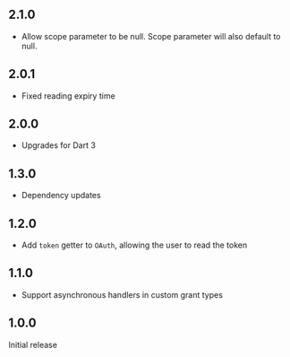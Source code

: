 ## 2.1.0

- Allow scope parameter to be null. Scope parameter will also default to null.

## 2.0.1

- Fixed reading expiry time

## 2.0.0

- Upgrades for Dart 3

## 1.3.0

- Dependency updates

## 1.2.0

- Add `token` getter to `OAuth`, allowing the user to read the token

## 1.1.0

- Support asynchronous handlers in custom grant types

## 1.0.0

Initial release